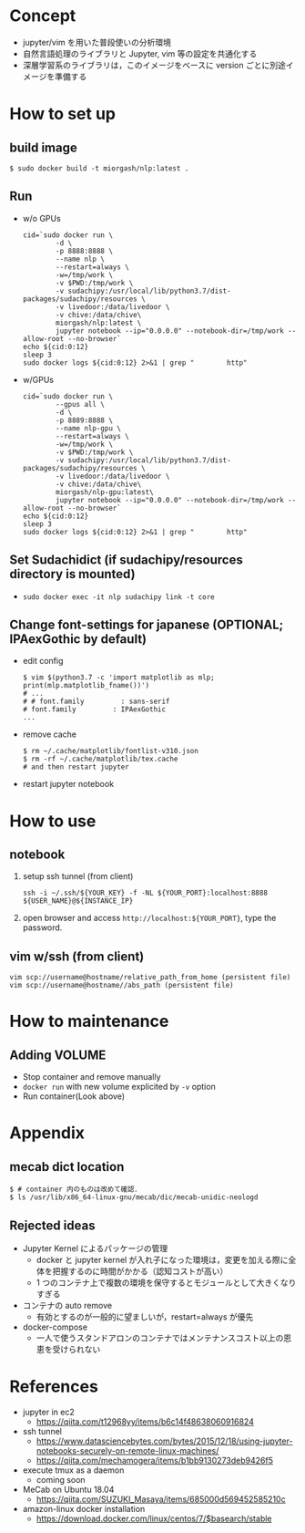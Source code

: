 # Concept

- jupyter/vim を用いた普段使いの分析環境
- 自然言語処理のライブラリと Jupyter, vim 等の設定を共通化する
- 深層学習系のライブラリは，このイメージをベースに version ごとに別途イメージを準備する

# How to set up

## build image

```
$ sudo docker build -t miorgash/nlp:latest .
```

## Run

- w/o GPUs

    ```
    cid=`sudo docker run \
            -d \
            -p 8888:8888 \
            --name nlp \
            --restart=always \
            -w=/tmp/work \
            -v $PWD:/tmp/work \
            -v sudachipy:/usr/local/lib/python3.7/dist-packages/sudachipy/resources \
            -v livedoor:/data/livedoor \
            -v chive:/data/chive\
            miorgash/nlp:latest \
            jupyter notebook --ip="0.0.0.0" --notebook-dir=/tmp/work --allow-root --no-browser`
    echo ${cid:0:12}
    sleep 3
    sudo docker logs ${cid:0:12} 2>&1 | grep "        http"
    ```

- w/GPUs

    ```
    cid=`sudo docker run \
            --gpus all \
            -d \
            -p 8889:8888 \
            --name nlp-gpu \
            --restart=always \
            -w=/tmp/work \
            -v $PWD:/tmp/work \
            -v sudachipy:/usr/local/lib/python3.7/dist-packages/sudachipy/resources \
            -v livedoor:/data/livedoor \
            -v chive:/data/chive\
            miorgash/nlp-gpu:latest\
            jupyter notebook --ip="0.0.0.0" --notebook-dir=/tmp/work --allow-root --no-browser`
    echo ${cid:0:12}
    sleep 3
    sudo docker logs ${cid:0:12} 2>&1 | grep "        http"
    ```

## Set Sudachidict (if sudachipy/resources directory is mounted)

- `sudo docker exec -it nlp sudachipy link -t core`

## Change font-settings for japanese (OPTIONAL; IPAexGothic by default)

- edit config

    ```
    $ vim $(python3.7 -c 'import matplotlib as mlp; print(mlp.matplotlib_fname())')
    # ...
    # # font.family         : sans-serif
    # font.family         : IPAexGothic
    ...
    ```

- remove cache

    ```
    $ rm ~/.cache/matplotlib/fontlist-v310.json
    $ rm -rf ~/.cache/matplotlib/tex.cache
    # and then restart jupyter
    ```

- restart jupyter notebook

# How to use
## notebook

1. setup ssh tunnel (from client)

    ```console
    ssh -i ~/.ssh/${YOUR_KEY} -f -NL ${YOUR_PORT}:localhost:8888 ${USER_NAME}@${INSTANCE_IP}
    ```

1. open browser and access `http://localhost:${YOUR_PORT}`, type the password.

## vim w/ssh (from client)

```
vim scp://username@hostname/relative_path_from_home (persistent file)
vim scp://username@hostname//abs_path (persistent file)
```

# How to maintenance
## Adding VOLUME

- Stop container and remove manually
- `docker run` with new volume explicited by `-v` option
- Run container(Look above)

# Appendix
## mecab dict location
```
$ # container 内のものは改めて確認．
$ ls /usr/lib/x86_64-linux-gnu/mecab/dic/mecab-unidic-neologd
```

## Rejected ideas

- Jupyter Kernel によるパッケージの管理
  - docker と jupyter kernel が入れ子になった環境は，変更を加える際に全体を把握するのに時間がかかる（認知コストが高い）
  - 1 つのコンテナ上で複数の環境を保守するとモジュールとして大きくなりすぎる
- コンテナの auto remove
  - 有効とするのが一般的に望ましいが，restart=always が優先
- docker-compose
  - 一人で使うスタンドアロンのコンテナではメンテナンスコスト以上の恩恵を受けられない

# References

- jupyter in ec2
  - https://qiita.com/t12968yy/items/b6c14f48638060916824
- ssh tunnel
  - https://www.datasciencebytes.com/bytes/2015/12/18/using-jupyter-notebooks-securely-on-remote-linux-machines/
  - https://qiita.com/mechamogera/items/b1bb9130273deb9426f5
- execute tmux as a daemon
  - coming soon
- MeCab on Ubuntu 18.04
  - https://qiita.com/SUZUKI_Masaya/items/685000d569452585210c
- amazon-linux docker installation
  - https://download.docker.com/linux/centos/7/$basearch/stable
